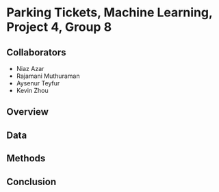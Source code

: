 # Parking Tickets, Machine Learning, Project 4, Group 8

## Collaborators
* Niaz Azar
* Rajamani Muthuraman
* Aysenur Teyfur
* Kevin Zhou

## Overview

## Data

## Methods

## Conclusion
